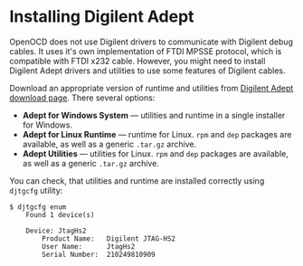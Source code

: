 # Installing Digilent Adept

OpenOCD does not use Digilent drivers to communicate with Digilent
debug cables. It uses it's own implementation of FTDI MPSSE protocol,
which is compatible with FTDI x232 cable. However, you might need to install
Digilent Adept drivers and utilities to use some features of Digilent cables.

Download an appropriate version of runtime and utilities from
[Digilent Adept download page](https://digilent.com/shop/software/digilent-adept/download).
There several options:

* **Adept for Windows System** — utilities and runtime in a single installer for Windows.
* **Adept for Linux Runtime** — runtime for Linux. `rpm` and `dep` packages
  are available, as well as a generic `.tar.gz` archive.
* **Adept Utilities** — utilities for Linux. `rpm` and `dep` packages
  are available, as well as a generic `.tar.gz` archive.

You can check, that utilities and runtime are installed correctly
using `djtgcfg` utility:

```text
$ djtgcfg enum
    Found 1 device(s)

    Device: JtagHs2
        Product Name:   Digilent JTAG-HS2
        User Name:      JtagHs2
        Serial Number:  210249810909
```

